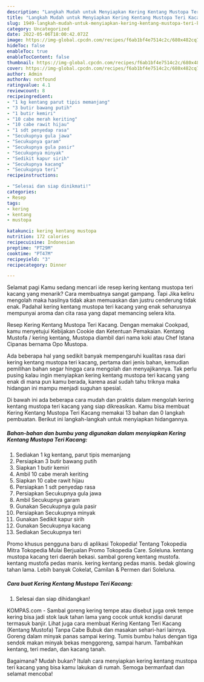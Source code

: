 ```yaml
---
description: "Langkah Mudah untuk Menyiapkan Kering Kentang Mustopa Teri Kacang yang Bikin Ngiler, Buat Buka Puasa Enak"
title: "Langkah Mudah untuk Menyiapkan Kering Kentang Mustopa Teri Kacang yang Bikin Ngiler, Buat Buka Puasa Enak"
slug: 1949-langkah-mudah-untuk-menyiapkan-kering-kentang-mustopa-teri-kacang-yang-bikin-ngiler-buat-buka-puasa-enak
category: Uncategorized
date: 2022-05-06T18:00:42.072Z
image: https://img-global.cpcdn.com/recipes/f6ab1bf4e7514c2c/680x482cq70/kering-kentang-mustopa-teri-kacang-foto-resep-utama.jpg
hideToc: false
enableToc: true
enableTocContent: false
thumbnail: https://img-global.cpcdn.com/recipes/f6ab1bf4e7514c2c/680x482cq70/kering-kentang-mustopa-teri-kacang-foto-resep-utama.jpg
cover: https://img-global.cpcdn.com/recipes/f6ab1bf4e7514c2c/680x482cq70/kering-kentang-mustopa-teri-kacang-foto-resep-utama.jpg
author: Admin
authorAv: notfound
ratingvalue: 4.1
reviewcount: 8
recipeingredient:
- "1 kg kentang parut tipis memanjang"
- "3 butir bawang putih"
- "1 butir kemiri"
- "10 cabe merah keriting"
- "10 cabe rawit hijau"
- "1 sdt penyedap rasa"
- "Secukupnya gula jawa"
- "Secukupnya garam"
- "Secukupnya gula pasir"
- "Secukupnya minyak"
- "Sedikit kapur sirih"
- "Secukupnya kacang"
- "Secukupnya teri"
recipeinstructions:

- "Selesai dan siap dinikmati!"
categories:
- Resep
tags:
- kering
- kentang
- mustopa

katakunci: kering kentang mustopa 
nutrition: 172 calories
recipecuisine: Indonesian
preptime: "PT29M"
cooktime: "PT47M"
recipeyield: "3"
recipecategory: Dinner

---
```



Selamat pagi Kamu sedang mencari ide resep kering kentang mustopa teri kacang yang menarik? Cara membuatnya sangat gampang. Tapi Jika keliru mengolah maka hasilnya tidak akan memuaskan dan justru cenderung tidak enak. Padahal kering kentang mustopa teri kacang yang enak seharusnya mempunyai aroma dan cita rasa yang dapat memancing selera kita.


Resep Kering Kentang Mustopa Teri Kacang. Dengan memakai Cookpad, kamu menyetujui Kebijakan Cookie dan Ketentuan Pemakaian. Kentang Mustofa / kering kentang, Mustopa diambil dari nama koki atau Chef Istana Cipanas bernama Opo Mustopa.

Ada beberapa hal yang sedikit banyak mempengaruhi kualitas rasa dari kering kentang mustopa teri kacang, pertama dari jenis bahan, kemudian pemilihan bahan segar hingga cara mengolah dan menyajikannya. Tak perlu pusing kalau ingin menyiapkan kering kentang mustopa teri kacang yang enak di mana pun kamu berada, karena asal sudah tahu triknya maka hidangan ini mampu menjadi suguhan spesial.


Di bawah ini ada beberapa cara mudah dan praktis dalam mengolah kering kentang mustopa teri kacang yang siap dikreasikan. Kamu bisa membuat Kering Kentang Mustopa Teri Kacang memakai 13 bahan dan 0 langkah pembuatan. Berikut ini langkah-langkah untuk menyiapkan hidangannya.

<!--inarticleads1-->

##### Bahan-bahan dan bumbu yang digunakan dalam menyiapkan Kering Kentang Mustopa Teri Kacang:

1. Sediakan 1 kg kentang, parut tipis memanjang
1. Persiapkan 3 butir bawang putih
1. Siapkan 1 butir kemiri
1. Ambil 10 cabe merah keriting
1. Siapkan 10 cabe rawit hijau
1. Persiapkan 1 sdt penyedap rasa
1. Persiapkan Secukupnya gula jawa
1. Ambil Secukupnya garam
1. Gunakan Secukupnya gula pasir
1. Persiapkan Secukupnya minyak
1. Gunakan Sedikit kapur sirih
1. Gunakan Secukupnya kacang
1. Sediakan Secukupnya teri


Promo khusus pengguna baru di aplikasi Tokopedia! Tentang Tokopedia Mitra Tokopedia Mulai Berjualan Promo Tokopedia Care. Soleluna. kentang mustopa kacang teri daerah bekasi. sambal goreng kentang mustofa. kentang mustofa pedas manis. kering kentang pedas manis. bedak glowing tahan lama. Lebih banyak Cokelat, Camilan &amp; Permen dari Soleluna. 

<!--inarticleads2-->

##### Cara buat Kering Kentang Mustopa Teri Kacang:


1. Selesai dan siap dihidangkan!

KOMPAS.com - Sambal goreng kering tempe atau disebut juga orek tempe kering bisa jadi stok lauk tahan lama yang cocok untuk kondisi darurat termasuk banjir. Lihat juga cara membuat Kering Kentang Teri Kacang (Kentang Mustofa) Tanpa Cabe Bubuk dan masakan sehari-hari lainnya. Goreng dalam minyak panas sampai kering. Tumis bumbu halus dengan tiga sendok makan minyak bekas menggoreng, sampai harum. Tambahkan kentang, teri medan, dan kacang tanah. 

Bagaimana? Mudah bukan? Itulah cara menyiapkan kering kentang mustopa teri kacang yang bisa kamu lakukan di rumah. Semoga bermanfaat dan selamat mencoba!

